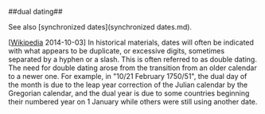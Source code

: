 ##dual dating##

See also [synchronized dates](synchronized dates.md).

\[[Wikipedia](http://en.wikipedia.org/wiki/Dual_dating) 2014-10-03\] In historical materials, dates will often be indicated with what appears to be duplicate, or excessive digits, sometimes separated by a hyphen or a slash. This is often referred to as double dating. The need for double dating arose from the transition from an older calendar to a newer one. For example, in "10/21 February 1750/51", the dual day of the month is due to the leap year correction of the Julian calendar by the Gregorian calendar, and the dual year is due to some countries beginning their numbered year on 1 January while others were still using another date.
